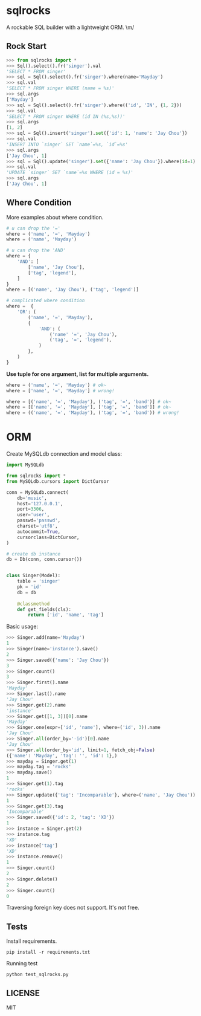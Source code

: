 sqlrocks
========

A rockable SQL builder with a lightweight ORM. \m/

Rock Start
----------

```python
>>> from sqlrocks import *
>>> Sql().select().fr('singer').val
'SELECT * FROM singer'
>>> sql = Sql().select().fr('singer').where(name='Mayday')
>>> sql.val
'SELECT * FROM singer WHERE (name = %s)'
>>> sql.args
['Mayday']
>>> sql = Sql().select().fr('singer').where(('id', 'IN', {1, 2}))
>>> sql.val
'SELECT * FROM singer WHERE (id IN (%s,%s))'
>>> sql.args
[1, 2]
>>> sql = Sql().insert('singer').set({'id': 1, 'name': 'Jay Chou'})
>>> sql.val
'INSERT INTO `singer` SET `name`=%s, `id`=%s'
>>> sql.args
['Jay Chou', 1]
>>> sql = Sql().update('singer').set({'name': 'Jay Chou'}).where(id=1)
>>> sql.val
'UPDATE `singer` SET `name`=%s WHERE (id = %s)'
>>> sql.args
['Jay Chou', 1]
```

Where Condition
---------------

More examples about where condition.

```python
# u can drop the '='
where = ('name', '=', 'Mayday')
where = ('name', 'Mayday')

# u can drop the 'AND'
where = {
    'AND': [
        ['name', 'Jay Chou'],
        ['tag', 'legend'],
    ]
}
where = [('name', 'Jay Chou'), ('tag', 'legend')]

# complicated where condition
where =  {
    'OR': (
        ('name', '=', 'Mayday'),
        {
            'AND': (
                ('name' '=', 'Jay Chou'),
                ('tag', '=', 'legend'),
            )
        },
    )
}
```

**Use tuple for one argument, list for multiple arguments.**

```python
where = ('name', '=', 'Mayday') # ok~
where = ['name', '=', 'Mayday'] # wrong!

where = [('name', '=', 'Mayday'), ('tag', '=', 'band')] # ok~
where = [['name', '=', 'Mayday'], ['tag', '=', 'band']] # ok~
where = (('name', '=', 'Mayday'), ('tag', '=', 'band')) # wrong!
```


ORM
===

Create MySQLdb connection and model class:

```python
import MySQLdb

from sqlrocks import *
from MySQLdb.cursors import DictCursor

conn = MySQLdb.connect(
    db='music',
    host='127.0.0.1',
    port=3306,
    user='user',
    passwd='passwd',
    charset='utf8',
    autocommit=True,
    cursorclass=DictCursor,
)

# create db instance
db = Db(conn, conn.cursor())


class Singer(Model):
    table = 'singer'
    pk = 'id'
    db = db
    
    @classmethod
    def get_fields(cls):
        return ['id', 'name', 'tag']
```

Basic usage:

```python
>>> Singer.add(name='Mayday')
1
>>> Singer(name='instance').save()
2
>>> Singer.saved({'name': 'Jay Chou'})
3
>>> Singer.count()
3
>>> Singer.first().name
'Mayday'
>>> Singer.last().name
'Jay Chou'
>>> Singer.get(2).name
'instance'
>>> Singer.get([1, 3])[0].name
'Mayday'
>>> Singer.one(expr=['id', 'name'], where=('id', 3)).name
'Jay Chou'
>>> Singer.all(order_by='-id')[0].name
'Jay Chou'
>>> Singer.all(order_by='id', limit=1, fetch_obj=False)
({'name': 'Mayday', 'tag': '', 'id': 1},)
>>> mayday = Singer.get(1)
>>> mayday.tag = 'rocks'
>>> mayday.save()
1
>>> Singer.get(1).tag
'rocks'
>>> Singer.update({'tag': 'Incomparable'}, where=('name', 'Jay Chou'))
1
>>> Singer.get(3).tag
'Incomparable'
>>> Singer.saved({'id': 2, 'tag': 'XD'})
1
>>> instance = Singer.get(2)
>>> instance.tag
'XD'
>>> instance['tag']
'XD'
>>> instance.remove()
1
>>> Singer.count()
2
>>> Singer.delete()
2
>>> Singer.count()
0
```

Traversing foreign key does not support. It's not free.

Tests
-----

Install requirements.

    pip install -r requirements.txt
    
Running test

    python test_sqlrocks.py

LICENSE
-------

MIT
